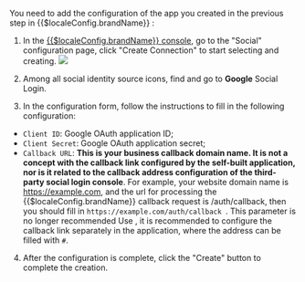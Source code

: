 <IntegrationDetailCard :title="`Fill in Google OAuth application configuration in ${$localeConfig.brandName}`">

You need to add the configuration of the app you created in the previous step in {{$localeConfig.brandName}} :

1. In the [{{$localeConfig.brandName}} console](https://console.authing.cn), go to the "Social" configuration page, click "Create Connection" to start selecting and creating.
![](~@imagesEnUs/connections/create-social-idp.jpg)

2. Among all social identity source icons, find and go to **Google** Social Login.
3. In the configuration form, follow the instructions to fill in the following configuration:

- `Client ID`: Google OAuth application ID;
- `Client Secret`: Google OAuth application secret;
- `Callback URL`: **This is your business callback domain name. It is not a concept with the callback link configured by the self-built application, nor is it related to the callback address configuration of the third-party social login console**. For example, your website domain name is https://example.com, and the url for processing the {{$localeConfig.brandName}} callback request is /auth/callback, then you should fill in `https://example.com/auth/callback `. This parameter is no longer recommended Use , it is recommended to configure the callback link separately in the application, where the address can be filled with `#`.

4. After the configuration is complete, click the "Create" button to complete the creation.


</IntegrationDetailCard>
